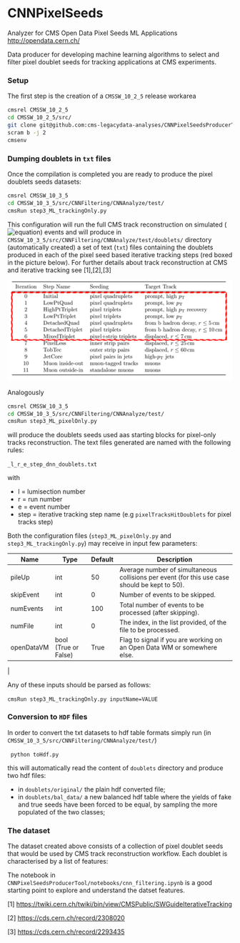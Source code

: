 # CNNPixelSeeds
Analyzer for CMS Open Data Pixel Seeds ML Applications http://opendata.cern.ch/

Data producer for developing machine learning algorithms to select and filter pixel doublet seeds for tracking applications at CMS experiments.

### Setup

The first step is the creation of a ``CMSSW_10_2_5`` release workarea

``` bash
cmsrel CMSSW_10_2_5
cd CMSSW_10_2_5/src/
git clone git@github.com:cms-legacydata-analyses/CNNPixelSeedsProducerTool.git .
scram b -j 2
cmsenv
```

### Dumping doublets in  ` txt ` files

Once the compilation is completed you are ready to produce the pixel doublets seeds datasets:
 
``` bash
cmsrel CMSSW_10_3_5
cd CMSSW_10_3_5/src/CNNFiltering/CNNAnalyze/test/
cmsRun step3_ML_trackingOnly.py
```

This configuration will run the full CMS track reconstruction on simulated (![equation](http://latex.codecogs.com/gif.latex?t\bar{t})) events and will produce in `CMSSW_10_3_5/src/CNNFiltering/CNNAnalyze/test/doublets/` directory (automatically created) a set of text (`txt`) files containing the doublets produced in each of the pixel seed based iterative tracking steps (red boxed in the picture below). For further details about track reconstruction at CMS and iterative tracking see [1],[2],[3]

![iterativeTracking](https://raw.githubusercontent.com/AdrianoDee/CNNFiltering/open/iterativeTracking.png)

Analogously 

``` bash
cmsrel CMSSW_10_3_5
cd CMSSW_10_3_5/src/CNNFiltering/CNNAnalyze/test/
cmsRun step3_ML_pixelOnly.py
```

will produce the doublets seeds used aas starting blocks for pixel-only tracks reconstruction. The text files generated are named with the following rules:

`_l_r_e_step_dnn_doublets.txt`

with

* l = lumisection number
* r = run number
* e = event number
* step = iterative tracking step name (e.g `pixelTracksHitDoublets` for pixel tracks step)

Both the configuration files (`step3_ML_pixelOnly.py` and `step3_ML_trackingOnly.py`) may receive in input few parameters:

| Name       | Type                 | Default | Description                                                                                    |
|------------|----------------------|---------|------------------------------------------------------------------------------------------------|
| pileUp     | int                  | 50      | Average number of simultaneous collisions per event  (for this use case should be kept to 50). |
| skipEvent  | int                  | 0       | Number of events to be skipped.                                                                |
| numEvents  | int                  | 100     | Total number of events to be processed (after skipping).                                       |
| numFile    | int                  | 0       | The index, in the list provided, of the file to be processed.                                  |
| openDataVM | bool (True or False) | True    | Flag to signal if you are working on an Open Data WM or somewhere else.                        
|

Any of these inputs should be parsed as follows:

`cmsRun step3_ML_trackingOnly.py inputName=VALUE`



### Conversion to ` HDF ` files

In order to convert the txt datasets to hdf table formats simply run (in `CMSSW_10_3_5/src/CNNFiltering/CNNAnalyze/test/`)

` python toHdf.py`

this will automatically read the content of `doublets` directory and produce two hdf files:

* in `doublets/original/` the plain hdf converted file;
* in `doublets/bal_data/` a new balanced hdf table where the yields of fake and true seeds have been forced to be equal, by sampling the more populated of the two classes;

### The dataset

The dataset created above consists of a collection of pixel doublet seeds that would be used by CMS track reconstruction workflow. Each doublet is characterised by a list of features:



The notebook in `CNNPixelSeedsProducerTool/notebooks/cnn_filtering.ipynb` is a good starting point to explore and understand the datset features.


[1] https://twiki.cern.ch/twiki/bin/view/CMSPublic/SWGuideIterativeTracking

[2] https://cds.cern.ch/record/2308020

[3] https://cds.cern.ch/record/2293435
